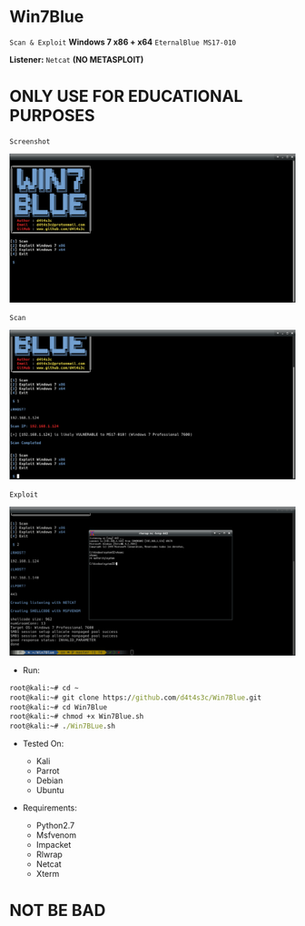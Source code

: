 # Win7Blue

`Scan & Exploit` **Windows 7 x86 + x64** `EternalBlue MS17-010`

**Listener:** `Netcat` **(NO METASPLOIT)**

# ONLY USE FOR EDUCATIONAL PURPOSES

`Screenshot`

![](/screenshot/001.png)

`Scan`

![](/screenshot/002.png)

`Exploit`

![](/screenshot/003.png)

* Run:

```cmd
root@kali:~# cd ~
root@kali:~# git clone https://github.com/d4t4s3c/Win7Blue.git
root@kali:~# cd Win7Blue
root@kali:~# chmod +x Win7Blue.sh
root@kali:~# ./Win7BLue.sh
```

* Tested On:

  * Kali
  * Parrot
  * Debian
  * Ubuntu
  
* Requirements:
   * Python2.7
   * Msfvenom
   * Impacket
   * Rlwrap
   * Netcat
   * Xterm
   
# NOT BE BAD


